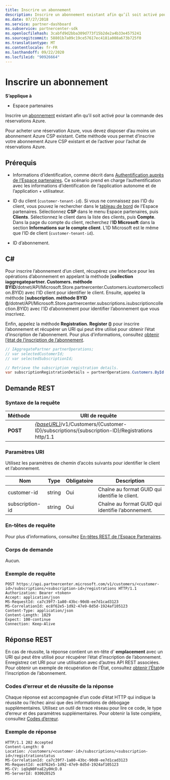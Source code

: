 ```yaml
---
title: Inscrire un abonnement
description: Inscrire un abonnement existant afin qu’il soit activé pour la commande des réservations Azure.
ms.date: 07/27/2018
ms.service: partner-dashboard
ms.subservice: partnercenter-sdk
ms.openlocfilehash: 3cabfd9d2bba309d773f15b2de2a4b33e4575241
ms.sourcegitcommit: 58801b7a09c19ce57617ec4181a008a673b725f0
ms.translationtype: MT
ms.contentlocale: fr-FR
ms.lasthandoff: 09/22/2020
ms.locfileid: "90926664"
---
```

# <a name="register-a-subscription"></a>Inscrire un abonnement

**S’applique à**

- Espace partenaires

Inscrire un [abonnement](subscription-resources.md) existant afin qu’il soit activé pour la commande des réservations Azure.

Pour acheter une réservation Azure, vous devez disposer d’au moins un abonnement Azure CSP existant. Cette méthode vous permet d’inscrire votre abonnement Azure CSP existant et de l’activer pour l’achat de réservations Azure.

## <a name="prerequisites"></a>Prérequis

- Informations d’identification, comme décrit dans [Authentification auprès de l’Espace partenaires](partner-center-authentication.md). Ce scénario prend en charge l’authentification avec les informations d’identification de l’application autonome et de l’application + utilisateur.

- ID du client (`customer-tenant-id`). Si vous ne connaissez pas l’ID du client, vous pouvez le rechercher dans le [tableau de bord](https://partner.microsoft.com/dashboard) de l’Espace partenaires. Sélectionnez **CSP** dans le menu Espace partenaires, puis **Clients**. Sélectionnez le client dans la liste des clients, puis **Compte**. Dans la page du compte du client, recherchez l’**ID Microsoft** dans la section **Informations sur le compte client**. L’ID Microsoft est le même que l’ID de client (`customer-tenant-id`).

- ID d’abonnement.

## <a name="c"></a>C\#

Pour inscrire l’abonnement d’un client, récupérez une interface pour les opérations d’abonnement en appelant la méthode [**collection iaggregatepartner. Customers. méthode BYID**/dotnet/API/Microsoft.Store.partnercenter.Customers.icustomercollection.BYID) avec l’ID client pour identifier le client. Ensuite, appelez la méthode [**subscription. méthode BYID ()**/dotnet/API/Microsoft.Store.partnercenter.subscriptions.isubscriptioncollection.BYID) avec l’ID d’abonnement pour identifier l’abonnement que vous inscrivez.

Enfin, appelez la méthode **Registration. Register ()** pour inscrire l’abonnement et récupérer un URI qui peut être utilisé pour obtenir l’état d’inscription de l’abonnement. Pour plus d’informations, consultez [obtenir l’état de l’inscription de l’abonnement](get-subscription-registration-status.md).

``` csharp
// IAggregatePartner partnerOperations;
// var selectedCustomerId;
// var selectedSubscriptionId;

// Retrieve the subscription registration details.
var subscriptionRegistrationDetails = partnerOperations.Customers.ById(selectedCustomerId).Subscriptions.ById(selectedSubscriptionId).Registration.Register();
```

## <a name="rest-request"></a>Demande REST

### <a name="request-syntax"></a>Syntaxe de la requête

| Méthode    | URI de requête                                                                                                                        |
|-----------|------------------------------------------------------------------------------------------------------------------------------------|
| **POST**  | [*{baseURL}*](partner-center-rest-urls.md)/v1/Customers/{Customer-ID}/subscriptions/{subscription-ID}/Registrations http/1.1 |

### <a name="uri-parameters"></a>Paramètres URI

Utilisez les paramètres de chemin d’accès suivants pour identifier le client et l’abonnement.

| Nom                    | Type       | Obligatoire | Description                                                   |
|-------------------------|------------|----------|---------------------------------------------------------------|
| customer-id             | string     | Oui      | Chaîne au format GUID qui identifie le client.         |
| subscription-id         | string     | Oui      | Chaîne au format GUID qui identifie l’abonnement.     |

### <a name="request-headers"></a>En-têtes de requête

Pour plus d’informations, consultez [En-têtes REST de l’Espace Partenaires](headers.md).

### <a name="request-body"></a>Corps de demande

Aucun.

### <a name="request-example"></a>Exemple de requête

```http
POST https://api.partnercenter.microsoft.com/v1/customers/<customer-id>/subscriptions/<subscription-id>/registrations HTTP/1.1
Authorization: Bearer <token>
Accept: application/json
MS-RequestId: ca7c39f7-1a80-43bc-90d8-ee7d1cad3123
MS-CorrelationId: ec8f62e5-1d92-47e9-8d5d-1924af105123
Content-Type: application/json
Content-Length: 1029
Expect: 100-continue
Connection: Keep-Alive
```

## <a name="rest-response"></a>Réponse REST

En cas de réussite, la réponse contient un en-tête d' **emplacement** avec un URI qui peut être utilisé pour récupérer l’état d’inscription de l’abonnement. Enregistrez cet URI pour une utilisation avec d’autres API REST associées. Pour obtenir un exemple de récupération de l’État, consultez [obtenir l’État](get-subscription-registration-status.md)de l’inscription de l’abonnement.

### <a name="response-success-and-error-codes"></a>Codes d’erreur et de réussite de la réponse

Chaque réponse est accompagnée d’un code d’état HTTP qui indique la réussite ou l’échec ainsi que des informations de débogage supplémentaires. Utilisez un outil de trace réseau pour lire ce code, le type d’erreur et des paramètres supplémentaires. Pour obtenir la liste complète, consultez [Codes d’erreur](error-codes.md).

### <a name="response-example"></a>Exemple de réponse

```http
HTTP/1.1 202 Accepted
Content-Length: 0
Location: /customers/<customer-id>/subscriptions/<subscription-id>/registrationstatus
MS-CorrelationId: ca7c39f7-1a80-43bc-90d8-ee7d1cad3123
MS-RequestId: ec8f62e5-1d92-47e9-8d5d-1924af105123
MS-CV: iqOqN0FnaE2y0HcD.0
MS-ServerId: 030020525
```
